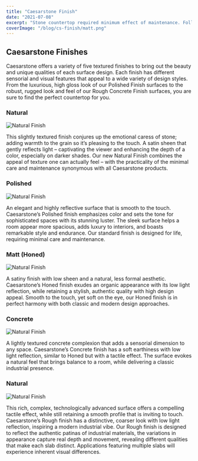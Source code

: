 ```yaml
---
title: "Caesarstone Finish"
date: "2021-07-08"
excerpt: "Stone countertop required minimum effect of maintenance. Follow this guide to care for and maintenance your stone countertop."
coverImage: "/blog/cs-finish/matt.png"
---
```


## Caesarstone Finishes

Caesarstone offers a variety of five textured finishes to bring out the beauty and unique qualities of each surface design. Each finish has different sensorial and visual features that appeal to a wide variety of design styles. From the luxurious, high gloss look of our Polished Finish surfaces to the robust, rugged look and feel of our Rough Concrete Finish surfaces, you are sure to find the perfect countertop for you.

### Natural

![Natural Finish](/blog/cs-finish/natural.png)

This slightly textured finish conjures up the emotional caress of stone; adding warmth to the grain so it’s pleasing to the touch. A satin sheen that gently reflects light – captivating the viewer and enhancing the depth of a color, especially on darker shades. Our new Natural Finish combines the appeal of texture one can actually feel – with the practicality of the minimal care and maintenance synonymous with all Caesarstone products.

### Polished

![Natural Finish](/blog/cs-finish/polish.png)

An elegant and highly reflective surface that is smooth to the touch. Caesarstone’s Polished finish emphasizes color and sets the tone for sophisticated spaces with its stunning luster. The sleek surface helps a room appear more spacious, adds luxury to interiors, and boasts remarkable style and endurance. Our standard finish is designed for life, requiring minimal care and maintenance.

### Matt (Honed)

![Natural Finish](/blog/cs-finish/matt.png)

A satiny finish with low sheen and a natural, less formal aesthetic. Caesarstone’s Honed finish exudes an organic appearance with its low light reflection, while retaining a stylish, authentic quality with high design appeal. Smooth to the touch, yet soft on the eye, our Honed finish is in perfect harmony with both classic and modern design approaches.

### Concrete

![Natural Finish](/blog/cs-finish/concrete.png)

A lightly textured concrete complexion that adds a sensorial dimension to any space. Caesarstone’s Concrete finish has a soft earthiness with low light reflection, similar to Honed but with a tactile effect. The surface evokes a natural feel that brings balance to a room, while delivering a classic industrial presence.

### Natural

![Natural Finish](/blog/cs-finish/natural.png)

This rich, complex, technologically advanced surface offers a compelling tactile effect, while still retaining a smooth profile that is inviting to touch. Caesarstone’s Rough finish has a distinctive, coarser look with low light reflection, inspiring a modern industrial vibe. Our Rough finish is designed to reflect the authentic patinas of industrial materials, the variations in appearance capture real depth and movement, revealing different qualities that make each slab distinct. Applications featuring multiple slabs will experience inherent visual differences.
